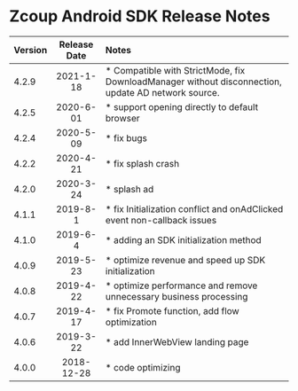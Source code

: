 # Zcoup Android SDK Release Notes

| Version | Release Date | Notes                                    |
| ------- | :----------: | :--------------------------------------- |
| 4.2.9 | 2021-1-18 | *  Compatible with StrictMode, fix DownloadManager without disconnection, update AD network source.
| 4.2.5 | 2020-6-01 | * support opening directly to default browser |
| 4.2.4 | 2020-5-09 | * fix bugs |
| 4.2.2 | 2020-4-21 | * fix splash crash |
| 4.2.0 | 2020-3-24 | * splash ad |
| 4.1.1 | 2019-8-1 | * fix Initialization conflict and onAdClicked event non-callback issues |
| 4.1.0 | 2019-6-4 | * adding an SDK initialization method | 
| 4.0.9 | 2019-5-23 | * optimize revenue and speed up SDK initialization | 
| 4.0.8 | 2019-4-22 | * optimize performance and remove unnecessary business processing |
| 4.0.7   |  2019-4-17   | * fix Promote function, add flow optimization |
| 4.0.6   |  2019-3-22   | * add InnerWebView landing page |
| 4.0.0   |  2018-12-28   | * code optimizing |


